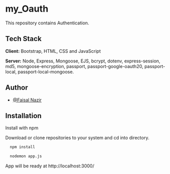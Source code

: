 # my_Oauth
This repository contains Authentication. 



## Tech Stack

**Client:** Bootstrap, HTML, CSS and JavaScript

**Server:** Node, Express, Mongoose, EJS, bcrypt, dotenv, express-session, md5, mongoose-encryption, passport, passport-google-oauth20, passport-local, passport-local-mongoose.


## Author

- [@Faisal Nazir](https://www.github.com/faisalnazir7)


## Installation

Install with npm 

Download or clone repositories to your system and cd into directory.

```bash
  npm install 

```
```bash
  nodemon app.js

```
App will be ready at http://localhost:3000/
